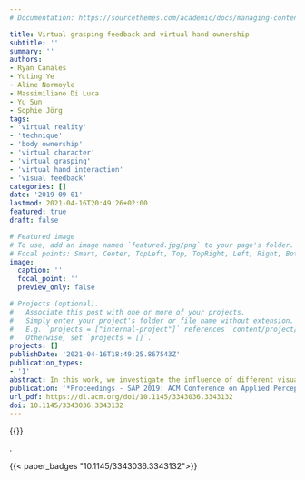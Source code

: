 ```yaml
---
# Documentation: https://sourcethemes.com/academic/docs/managing-content/

title: Virtual grasping feedback and virtual hand ownership
subtitle: ''
summary: ''
authors:
- Ryan Canales
- Yuting Ye
- Aline Normoyle
- Massimiliano Di Luca
- Yu Sun
- Sophie Jörg
tags:
- 'virtual reality'
- 'technique'
- 'body ownership'
- 'virtual character'
- 'virtual grasping'
- 'virtual hand interaction'
- 'visual feedback'
categories: []
date: '2019-09-01'
lastmod: 2021-04-16T20:49:26+02:00
featured: true
draft: false

# Featured image
# To use, add an image named `featured.jpg/png` to your page's folder.
# Focal points: Smart, Center, TopLeft, Top, TopRight, Left, Right, BottomLeft, Bottom, BottomRight.
image:
  caption: ''
  focal_point: ''
  preview_only: false

# Projects (optional).
#   Associate this post with one or more of your projects.
#   Simply enter your project's folder or file name without extension.
#   E.g. `projects = ["internal-project"]` references `content/project/deep-learning/index.md`.
#   Otherwise, set `projects = []`.
projects: []
publishDate: '2021-04-16T18:49:25.867543Z'
publication_types:
- '1'
abstract: In this work, we investigate the influence of different visualizations on a manipulation task in virtual reality (VR). Without the haptic feedback of the real world, grasping in VR might result in intersections with virtual objects. As people are highly sensitive when it comes to perceiving collisions, it might look more appealing to avoid intersections and visualize non-colliding hand motions. However, correcting the position of the hand or fingers results in a visual-proprioceptive discrepancy and must be used with caution. Furthermore, the lack of haptic feedback in the virtual world might result in slower actions as a user might not know exactly when a grasp has occurred. This reduced performance could be remediated with adequate visual feedback. In this study, we analyze the performance, level of ownership, and user preference of eight different visual feedback techniques for virtual grasping. Three techniques show the tracked hand (with or without grasping feedback), even if it intersects with the grasped object. Another three techniques display a hand without intersections with the object, called outer hand, simulating the look of a real world interaction. One visualization is a compromise between the two groups, showing both a primary outer hand and a secondary tracked hand. Finally, in the last visualization the hand disappears during the grasping activity. In an experiment, users perform a pick-and-place task for each feedback technique. We use high fidelity marker-based hand tracking to control the virtual hands in real time. We found that the tracked hand visualizations result in better performance, however, the outer hand visualizations were preferred. We also find indications that ownership is higher with the outer hand visualizations.
publication: '*Proceedings - SAP 2019: ACM Conference on Applied Perception*'
url_pdf: https://dl.acm.org/doi/10.1145/3343036.3343132
doi: 10.1145/3343036.3343132
---
```


{{<youtube id="hI8joIgPwUM">}}

.

{{< paper_badges "10.1145/3343036.3343132">}}
